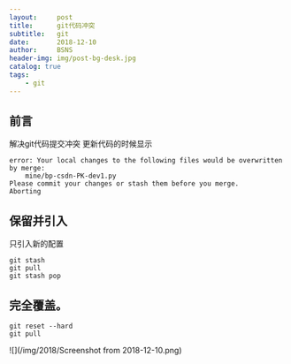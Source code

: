```yaml
---
layout:     post
title:      git代码冲突
subtitle:   git
date:       2018-12-10
author:     BSNS
header-img: img/post-bg-desk.jpg
catalog: true
tags:
    - git
---
```


## 前言

解决git代码提交冲突
更新代码的时候显示
```
error: Your local changes to the following files would be overwritten by merge:
	mine/bp-csdn-PK-dev1.py
Please commit your changes or stash them before you merge.
Aborting

```

## 保留并引入
只引入新的配置
```
git stash
git pull
git stash pop
```
## 完全覆盖。
```
git reset --hard
git pull
```
![](/img/2018/Screenshot from 2018-12-10.png)   
